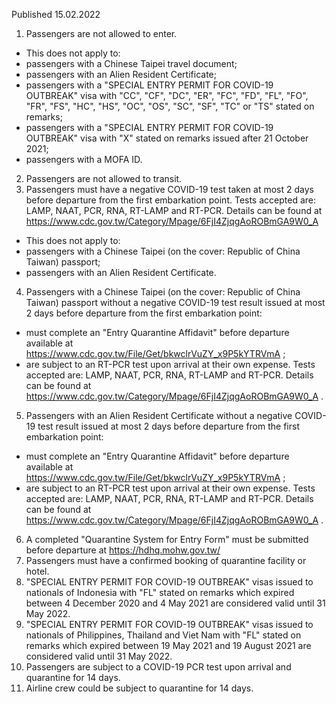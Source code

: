 Published 15.02.2022
1. Passengers are not allowed to enter.
- This does not apply to:
- passengers with a Chinese Taipei travel document;
- passengers with an Alien Resident Certificate;
- passengers with a "SPECIAL ENTRY PERMIT FOR COVID-19 OUTBREAK" visa with "CC", "CF", "DC", "ER", "FC", "FD", "FL", "FO", "FR", "FS", "HC", "HS", "OC", "OS", "SC", "SF", "TC" or "TS" stated on remarks;
- passengers with a "SPECIAL ENTRY PERMIT FOR COVID-19 OUTBREAK" visa with "X" stated on remarks issued after 21 October 2021;
- passengers with a MOFA ID.
2. Passengers are not allowed to transit.
3. Passengers must have a negative COVID-19 test taken at most 2 days before departure from the first embarkation point. Tests accepted are: LAMP, NAAT, PCR, RNA, RT-LAMP and RT-PCR. Details can be found at <a href="https://www.cdc.gov.tw/Category/Mpage/6FjI4ZjqgAoROBmGA9W0_A">https://www.cdc.gov.tw/Category/Mpage/6FjI4ZjqgAoROBmGA9W0_A</a>
- This does not apply to:
- passengers with a Chinese Taipei (on the cover: Republic of China Taiwan) passport;
- passengers with an Alien Resident Certificate.
4. Passengers with a Chinese Taipei (on the cover: Republic of China Taiwan) passport without a negative COVID-19 test result issued at most 2 days before departure from the first embarkation point:
- must complete an "Entry Quarantine Affidavit" before departure available at <a href="https://www.cdc.gov.tw/File/Get/bkwclrVuZY_x9P5kYTRVmA">https://www.cdc.gov.tw/File/Get/bkwclrVuZY_x9P5kYTRVmA</a> ;
- are subject to an RT-PCR test upon arrival at their own expense.
Tests accepted are: LAMP, NAAT, PCR, RNA, RT-LAMP and RT-PCR. Details can be found at <a href="https://www.cdc.gov.tw/Category/Mpage/6FjI4ZjqgAoROBmGA9W0_A">https://www.cdc.gov.tw/Category/Mpage/6FjI4ZjqgAoROBmGA9W0_A</a> .
5. Passengers with an Alien Resident Certificate without a negative COVID-19 test result issued at most 2 days before departure from the first embarkation point:
- must complete an "Entry Quarantine Affidavit" before departure available at <a href="https://www.cdc.gov.tw/File/Get/bkwclrVuZY_x9P5kYTRVmA">https://www.cdc.gov.tw/File/Get/bkwclrVuZY_x9P5kYTRVmA</a> ;
- are subject to an RT-PCR test upon arrival at their own expense.
Tests accepted are: LAMP, NAAT, PCR, RNA, RT-LAMP and RT-PCR. Details can be found at <a href="https://www.cdc.gov.tw/Category/Mpage/6FjI4ZjqgAoROBmGA9W0_A">https://www.cdc.gov.tw/Category/Mpage/6FjI4ZjqgAoROBmGA9W0_A</a> .
6. A completed "Quarantine System for Entry Form" must be submitted before departure at <a href="https://hdhq.mohw.gov.tw/">https://hdhq.mohw.gov.tw/</a>
7. Passengers must have a confirmed booking of quarantine facility or hotel.
8. "SPECIAL ENTRY PERMIT FOR COVID-19 OUTBREAK" visas issued to nationals of Indonesia with "FL" stated on remarks which expired between 4 December 2020 and 4 May 2021 are considered valid until 31 May 2022.
9. "SPECIAL ENTRY PERMIT FOR COVID-19 OUTBREAK" visas issued to nationals of Philippines, Thailand and Viet Nam with "FL" stated on remarks which expired between 19 May 2021 and 19 August 2021 are considered valid until 31 May 2022.
10. Passengers are subject to a COVID-19 PCR test upon arrival and quarantine for 14 days.
11. Airline crew could be subject to quarantine for 14 days.